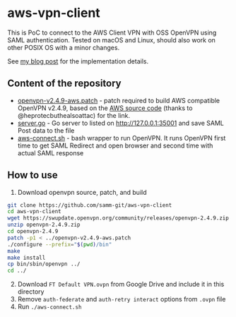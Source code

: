 # aws-vpn-client

This is PoC to connect to the AWS Client VPN with OSS OpenVPN using SAML
authentication. Tested on macOS and Linux, should also work on other POSIX OS with a minor changes.

See [my blog post](https://smallhacks.wordpress.com/2020/07/08/aws-client-vpn-internals/) for the implementation details.

## Content of the repository

- [openvpn-v2.4.9-aws.patch](openvpn-v2.4.9-aws.patch) - patch required to build
AWS compatible OpenVPN v2.4.9, based on the
[AWS source code](https://amazon-source-code-downloads.s3.amazonaws.com/aws/clientvpn/wpf-v1.2.0/openvpn-2.4.5-aws-1.tar.gz) (thanks to @heprotecbuthealsoattac) for the link.
- [server.go](server.go) - Go server to listed on http://127.0.0.1:35001 and save
SAML Post data to the file
- [aws-connect.sh](aws-connect.sh) - bash wrapper to run OpenVPN. It runs OpenVPN first time to get SAML Redirect and open browser and second time with actual SAML response

## How to use

1. Download openvpn source, patch, and build
```bash
git clone https://github.com/samm-git/aws-vpn-client
cd aws-vpn-client
wget https://swupdate.openvpn.org/community/releases/openvpn-2.4.9.zip
unzip openvpn-2.4.9.zip
cd openvpn-2.4.9
patch -p1 < ../openvpn-v2.4.9-aws.patch
./configure --prefix="$(pwd)/bin"
make
make install
cp bin/sbin/openvpn ../
cd ../
```
2. Download `FT Default VPN.ovpn` from Google Drive and include it in this directory
3. Remove `auth-federate` and `auth-retry interact` options from `.ovpn` file
4. Run `./aws-connect.sh`

